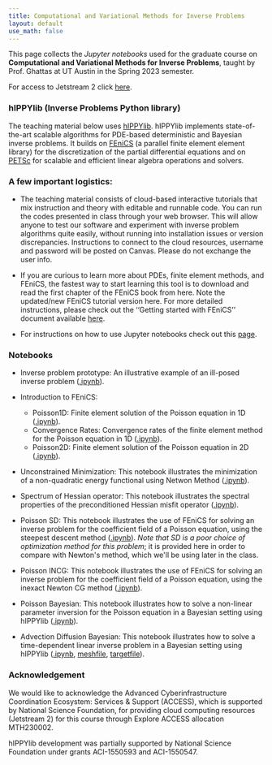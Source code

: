 ```yaml
---
title: Computational and Variational Methods for Inverse Problems
layout: default
use_math: false
---
```


This page collects the *Jupyter notebooks* used for the graduate course on **Computational and Variational Methods for Inverse Problems**, taught by Prof. Ghattas at UT Austin in the Spring 2023 semester.

For access to Jetstream 2 click [here](cloud.html).

### hIPPYlib (Inverse Problems Python library)

The teaching material below uses [hIPPYlib](https://hippylib.github.io). hIPPYlib implements state-of-the-art scalable algorithms for PDE-based deterministic and Bayesian inverse problems.
It builds on [FEniCS](https://fenicsproject.org) (a parallel finite element element library) for the discretization of the partial differential equations and on [PETSc](https://www.mcs.anl.gov/petsc/)
for scalable and efficient linear algebra operations and solvers.

### A few important logistics:

- The teaching material consists of cloud-based interactive tutorials that mix instruction and theory with editable and runnable code. You can run the codes presented in class through your web browser. This will allow anyone to test our software and experiment with inverse problem algorithms quite easily, without running into installation issues or version discrepancies. Instructions to connect to the cloud resources, username and password will be posted on Canvas. Please do not exchange the user info.

- If you are curious to learn more about PDEs, finite element methods, and FEniCS, the fastest way to start learning this tool is to download and read the first chapter of the FEniCS book from here. Note the updated/new FEniCS tutorial version here. For more detailed instructions, please check out the ‘‘Getting started with FEniCS’’ document available [here](files/fenics_getting_started.pdf).

- For instructions on how to use Jupyter notebooks check out this [page](https://jupyter.readthedocs.io/en/latest/running.html#running).

### Notebooks

- Inverse problem prototype: An illustrative example of an ill-posed inverse problem ([.ipynb](01_InverseProblemPrototype/inverseProblemPrototype.ipynb)).

- Introduction to FEniCS:
	- Poisson1D: Finite element solution of the Poisson equation in 1D ([.ipynb](02_IntroToFenics/Poisson1D.ipynb)).
	- Convergence Rates: Convergence rates of the finite element method for the Poisson equation in 1D ([.ipynb](02_IntroToFenics/ConvergenceRates.ipynb)).
	- Poisson2D: Finite element solution of the Poisson equation in 2D ([.ipynb](02_IntroToFenics/Poisson2D.ipynb)).


- Unconstrained Minimization: This notebook illustrates the  minimization of a non-quadratic energy functional using Netwon Method ([.ipynb](03_UnconstrainedMinimization/UnconstrainedMinimization.ipynb)).

- Spectrum of Hessian operator: This notebook illustrates the spectral properties of the preconditioned Hessian misfit operator ([.ipynb](04_HessianSpectrum/HessianSpectrum.ipynb)).

- Poisson SD: This notebook illustrates the use of FEniCS for solving an inverse problem for the coefficient field of a Poisson equation, using the steepest descent method  ([.ipynb](05_Poisson_SD/Poisson_SD.ipynb)). *Note that SD is a poor choice of optimization method for this problem*; it is provided here in order to compare with Newton's method, which we'll be using later in the class.

- Poisson INCG: This notebook illustrates the use of FEniCS for solving an inverse problem for the coefficient field of a Poisson equation, using the inexact Newton CG method  ([.ipynb](06_Poisson_INCG/Poisson_INCG.ipynb)).

- Poisson Bayesian: This notebook illustrates how to solve a non-linear parameter inversion for the Poisson equation in a Bayesian setting using hIPPYlib ([.ipynb](07_PoissonBayesian/PoissonBayesian.ipynb)).

- Advection Diffusion Bayesian: This notebook illustrates how to solve a time-dependent linear inverse problem in a Bayesian setting using hIPPYlib ([.ipynb](08_AddDiffBayesian/AddDiffBayesian.ipynb), [meshfile](08_AddDiffBayesian/ad_20.xml), [targetfile](08_AddDiffBayesian/targets.txt)).


### Acknowledgement

We would like to acknowledge the Advanced Cyberinfrastructure Coordination Ecosystem: Services & Support (ACCESS), which is supported by National Science Foundation, for providing cloud computing resources (Jetstream 2) for this course through Explore ACCESS allocation MTH230002.

hIPPYlib development was partially supported by National Science Foundation under grants ACI-1550593 and ACI-1550547.
